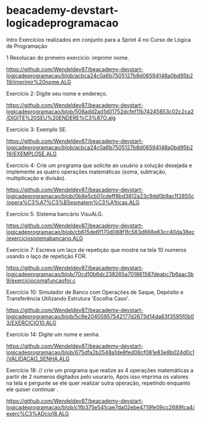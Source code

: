 # beacademy-devstart-logicadeprogramacao
Intro
Exercícios realizados em conjunto para a Sprint 4 no Curso de Lógica de Programação

1 Resolucao do primeiro exercicio: imprimir nome.

https://github.com/Wendeldev87/beacademy-devstart-logicadeprogramacao/blob/acbca24c0a6b7505127b8d06594148a0bd95b219/imprimir%20nome.ALG

Exercício 2: Digite seu nome e endereço.

https://github.com/Wendeldev87/beacademy-devstart-logicadeprogramacao/blob/508add2ad1d01752dcfef11b74245853c02c2ca2/DIGITE%20SEU%20ENDERE%C3%87O.alg

Exercício 3: Exemplo SE.

https://github.com/Wendeldev87/beacademy-devstart-logicadeprogramacao/blob/acbca24c0a6b7505127b8d06594148a0bd95b219/EXEMPLOSE.ALG

Exercício 4: Crie um programa que solicite ao usuário a solução desejada e implemente as quatro operações matemáticas (soma, subtração, multiplicação e divisão).

https://github.com/Wendeldev87/beacademy-devstart-logicadeprogramacao/blob/0b8e5cb01cdeff8bd3812a23c9dd0b9ac1f2855c/opera%C3%A7%C3%B5esmatem%C3%A1ticas.ALG

Exercício 5: Sistema bancário VisuALG.

https://github.com/Wendeldev87/beacademy-devstart-logicadeprogramacao/blob/cb615de6f170d088f1fc583d668e83cc40da38ec/exerciciosistemabancario.ALG




Exercício 7: Escreva um laço de repetição que mostre na tela 10 numeros usando o laço de repetição FOR.

https://github.com/Wendeldev87/beacademy-devstart-logicadeprogramacao/blob/70cd10b6dc238265a701861587deabc7b6aac3b9/exerciciocomafuncaofor.c






Exercício 10: Simulador de Banco com Operações de Saque, Depósito e Transferência Utilizando Estrutura 'Escolha Caso'.

https://github.com/Wendeldev87/beacademy-devstart-logicadeprogramacao/blob/5c9e20405957542177d2673d14da83f3595f0b03/EXERCICIO10.ALG







Exercício 14: Digite um nome e senha.

https://github.com/Wendeldev87/beacademy-devstart-logicadeprogramacao/blob/675dfa2b2548a1de8fed08cf081e83e8b024d0c1/VALIDACAO_SENHA.ALG




Exercício 18: // crie um programa que realize as 4 operações matemáticas a partir de 2 numeros digitados pelo usurario, Após isso imprima os valores na tela e pergunte se ele quer realizar outra operação, repetindo enquanto ele quiser continuar .

https://github.com/Wendeldev87/beacademy-devstart-logicadeprogramacao/blob/c1fb375e541cae7da02ebe4719fe09cc2689fca4/exerc%C3%ADcio18.ALG






